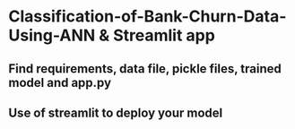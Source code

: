 # Classification-of-Bank-Churn-Data-Using-ANN & Streamlit app
## Find requirements, data file, pickle files, trained model and app.py
## Use of streamlit to deploy your model
